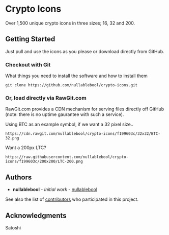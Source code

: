 # Crypto Icons

Over 1,500 unique crypto icons in three sizes; 16, 32 and 200.

## Getting Started

Just pull and use the icons as you please or download directly from GitHub.

### Checkout with Git

What things you need to install the software and how to install them

```
git clone https://github.com/nullablebool/crypto-icons.git
```

### Or, load directly via RawGit.com

RawGit.com provides a CDN mechanism for serving files directly off GitHub (note: there is no uptime gaurantee with such a service).

Using BTC as an example symbol, if we want a 32 pixel size..

```
https://cdn.rawgit.com/nullablebool/crypto-icons/f199603c/32x32/BTC-32.png
```

Want a 200px LTC?

```
https://raw.githubusercontent.com/nullablebool/crypto-icons/f199603c/200x200/LTC-200.png
```

## Authors

* **nullablebool** - *Initial work* - [nullablebool](https://github.com/nullablebool)

See also the list of [contributors](https://github.com/nullablebool/crypto-icons/contributors) who participated in this project.

## Acknowledgments

Satoshi
